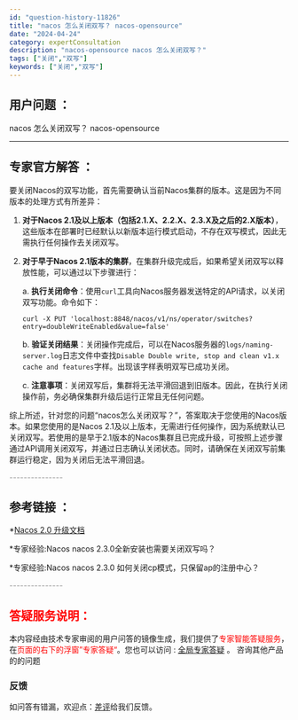 ```yaml
---
id: "question-history-11826"
title: "nacos 怎么关闭双写？ nacos-opensource"
date: "2024-04-24"
category: expertConsultation
description: "nacos-opensource nacos 怎么关闭双写？"
tags: ["关闭","双写"]
keywords: ["关闭","双写"]
---
```


## 用户问题 ： 
 nacos 怎么关闭双写？
 nacos-opensource 

---------------
## 专家官方解答 ：

要关闭Nacos的双写功能，首先需要确认当前Nacos集群的版本。这是因为不同版本的处理方式有所差异：

1. **对于Nacos 2.1及以上版本（包括2.1.X、2.2.X、2.3.X及之后的2.X版本）**，这些版本在部署时已经默认以新版本运行模式启动，不存在双写模式，因此无需执行任何操作去关闭双写。

2. **对于早于Nacos 2.1版本的集群**，在集群升级完成后，如果希望关闭双写以释放性能，可以通过以下步骤进行：

   a. **执行关闭命令**：使用`curl`工具向Nacos服务器发送特定的API请求，以关闭双写功能。命令如下：

      ```
      curl -X PUT 'localhost:8848/nacos/v1/ns/operator/switches?entry=doubleWriteEnabled&value=false'
      ```

   b. **验证关闭结果**：关闭操作完成后，可以在Nacos服务器的`logs/naming-server.log`日志文件中查找`Disable Double write, stop and clean v1.x cache and features`字样。出现该字样表明双写已成功关闭。

   c. **注意事项**：关闭双写后，集群将无法平滑回退到旧版本。因此，在执行关闭操作前，务必确保集群升级后运行正常且无任何问题。

综上所述，针对您的问题“nacos怎么关闭双写？”，答案取决于您使用的Nacos版本。如果您使用的是Nacos 2.1及以上版本，无需进行任何操作，因为系统默认已关闭双写。若使用的是早于2.1版本的Nacos集群且已完成升级，可按照上述步骤通过API调用关闭双写，并通过日志确认关闭状态。同时，请确保在关闭双写前集群运行稳定，因为关闭后无法平滑回退。


<font color="#949494">---------------</font> 


## 参考链接 ：

*[Nacos 2.0 升级文档](https://nacos.io/docs/latest/upgrading/200-upgrading)
 
 *专家经验:Nacos nacos 2.3.0全新安装也需要关闭双写吗？ 
 
 *专家经验:Nacos nacos 2.3.0 如何关闭cp模式，只保留ap的注册中心？ 


 <font color="#949494">---------------</font> 
 


## <font color="#FF0000">答疑服务说明：</font> 

本内容经由技术专家审阅的用户问答的镜像生成，我们提供了<font color="#FF0000">专家智能答疑服务</font>，在<font color="#FF0000">页面的右下的浮窗”专家答疑“</font>。您也可以访问 : [全局专家答疑](https://opensource.alibaba.com/chatBot) 。 咨询其他产品的的问题

### 反馈
如问答有错漏，欢迎点：[差评](https://ai.nacos.io/user/feedbackByEnhancerGradePOJOID?enhancerGradePOJOId=11833)给我们反馈。
